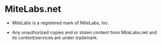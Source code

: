 # MiteLabs.net

- MiteLabs is a registered mark of MiteLabs, Inc.

 -  Any unauthorized copies and or stolen content from MiteLabs.net and its content/services are under trademark.
